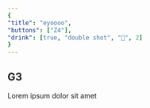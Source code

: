 ```yaml
---
{
"title": "eyoooo",
"buttons": ["Z4"],
"drink": [true, "double shot", "🥃", 2]
}
---
```


## G3

Lorem ipsum dolor sit amet